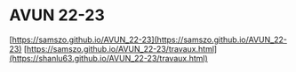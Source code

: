 # AVUN 22-23

[https://samszo.github.io/AVUN_22-23](https://samszo.github.io/AVUN_22-23)
[https://samszo.github.io/AVUN_22-23/travaux.html](https://shanlu63.github.io/AVUN_22-23/travaux.html)
